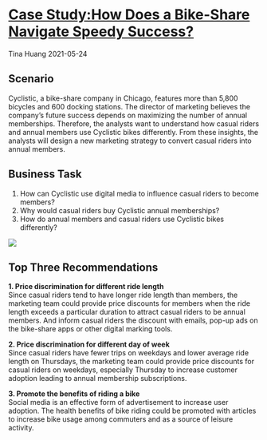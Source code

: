 # [**Case Study:How Does a Bike-Share Navigate Speedy Success?**](https://github.com/ts756632/Case_Study_1)
Tina Huang  2021-05-24


## **Scenario** 
Cyclistic, a bike-share company in Chicago, features more than 5,800 bicycles and 600 docking stations. The director of marketing believes the company’s future success depends on maximizing the number of annual memberships. Therefore, the analysts want to understand how casual riders and annual members use Cyclistic bikes differently. From these insights, the analysts will design a new marketing strategy to convert casual riders into annual members.


## **Business Task**
1. How can Cyclistic use digital media to influence casual riders to become members?
2. Why would casual riders buy Cyclistic annual memberships?
3. How do annual members and casual riders use Cyclistic bikes differently?

![](https://github.com/ts756632/Case_Study_1/blob/main/Numbers%20of%20trips.png)
    
## **Top Three Recommendations**
**1. Price discrimination for different ride length**<br/>
Since casual riders tend to have longer ride length than members, the marketing team could provide price discounts for members when the ride length exceeds a particular duration to attract casual riders to be annual members. And inform casual riders the discount with emails, pop-up ads on the bike-share apps or other digital marking tools.

**2. Price discrimination for different day of week**<br/>
Since casual riders have fewer trips on weekdays and lower average ride length on Thursdays, the marketing team could provide price discounts for casual riders on weekdays, especially Thursday to increase customer adoption leading to annual membership subscriptions.

**3. Promote the benefits of riding a bike**<br/>
Social media is an effective form of advertisement to increase user adoption. The health benefits of bike riding could be promoted with articles to increase bike usage among commuters and as a source of leisure activity.
